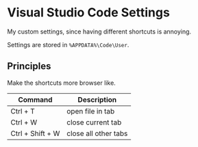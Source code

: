 # Visual Studio Code Settings

My custom settings, since having different shortcuts is annoying.

Settings are stored in `%APPDATA%\Code\User`.

## Principles

Make the shortcuts more browser like.

| Command          | Description          |
| ---------------- | -------------------- |
| Ctrl + T         | open file in tab     |
| Ctrl + W         | close current tab    |
| Ctrl + Shift + W | close all other tabs |

